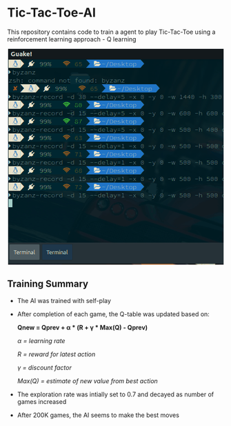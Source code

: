 # Tic-Tac-Toe-AI
This repository contains code to train a agent to play Tic-Tac-Toe using a reinforcement learning approach - Q learning
<p align="center">
<img src="/AI_draws.gif"/> 
</p>

## Training Summary

* The AI was trained with self-play
* After completion of each game, the Q-table was updated based on:

   **Qnew = Qprev + α * (R + γ * Max(Q) - Qprev)**

    _α = learning rate_
    
    _R = reward for latest action_
    
    _γ = discount factor_
    
    _Max(Q) = estimate of new value from best action_
* The exploration rate was intially set to 0.7 and decayed as number of games increased
* After 200K games, the AI seems to make the best moves 

